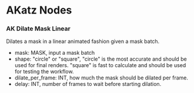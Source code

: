 # AKatz Nodes

### AK Dilate Mask Linear

Dilates a mask in a linear animated fashion given a mask batch.
- mask: MASK, input a mask batch
- shape: "circle" or "square", "circle" is the most accurate and should be used for final renders. "square" is fast to calculate and should be used for testing the workflow.
- dilate_per_frame: INT, how much the mask should be dilated per frame.
- delay: INT, number of frames to wait before starting dilation.